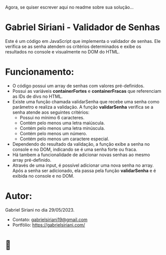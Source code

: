 
Agora, se quiser escrever aqui no readme sobre sua solução... 

# **Gabriel Siriani - Validador de Senhas**

Este é um código em JavaScript que implementa o validador de senhas. Ele verifica se as senha atendem os critérios determinados e exibe os resultados no console e visualmente no DOM do HTML.

# **Funcionamento:**

- O código possui um array de senhas com valores pré-definidos.
- Possui as variáveis **containerFortes** e **containerFracas** que referenciam as IDs de divs no HTML.
- Existe uma função chamada validarSenha que recebe uma senha como parâmetro e realiza a validação.
   A função **validarSenha** verifica se a senha atende aos seguintes critérios:
  - Possui no mínimo 6 caracteres.
  - Contém pelo menos uma letra maiúscula.
  - Contém pelo menos uma letra minúscula.
  - Contém pelo menos um número.
  - Contém pelo menos um caractere especial.
- Dependendo do resultado da validação, a função exibe a senha no console e no DOM, indicando se é uma senha forte ou fraca.
- Há tambem a funcionalidade de adicionar novas senhas ao mesmo array pré-definido.
- Através de uma input, é possível adicionar uma nova senha no array. Após a senha ser adicionado, ela passa pela função **validarSenha** e é exibida no console e no DOM.

# **Autor:**
Gabriel Siriani no dia 29/05/2023.
- Contato: gabrielsiriani19@gmail.com
- Portfólio: https://gabrielsiriani.com/
# 🤯
